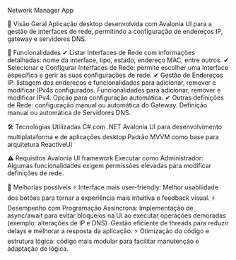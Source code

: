 Network Manager App

📌 Visão Geral
Aplicação desktop desenvolvida com Avalonia UI para a gestão de interfaces de rede, permitindo a configuração de endereços IP, gateway e servidores DNS.

🎯 Funcionalidades
✔ Listar Interfaces de Rede com informações detalhadas: nome da interface, tipo, estado, endereço MAC, entre outros.
✔ Selecionar e Configurar Interfaces de Rede: permite escolher uma interface específica e gerir as suas configurações de rede.
✔ Gestão de Endereços IP: listagem dos endereços e funcionalidades para adicionar, remover e modificar IPv4s configurados.
Funcionalidades para adicionar, remover e modificar IPv4. Opção para configuração automática.
✔ Outras definições de Rede: configuração manual ou automática do Gateway. Definição manual ou automática de Servidores DNS.

🛠 Tecnologias Utilizadas
C# com .NET
Avalonia UI para desenvolvimento multiplataforma e de aplicações desktop
Padrão MVVM como base para arquitetura
ReactiveUI

⚠️ Requisitos
Avalonia UI framework
Executar como Administrador: Algumas funcionalidades exigem permissões elevadas para modificar definições de rede.

🔄 Melhorias possíveis
⚡ Interface mais user-friendly: Melhor usabilidade dos botões para tornar a experiência mais intuitiva e feedback visual.
⚡ Desempenho com Programação Assíncrona: Implementação de async/await para evitar bloqueios na UI ao executar operações demoradas (exemplo: alterações de IP e DNS). Gestão eficiente de threads para reduzir delays e melhorar a resposta da aplicação.
⚡ Otimização do código e estrutura lógica: código mais modular para facilitar manutenção e adaptação de lógica.

